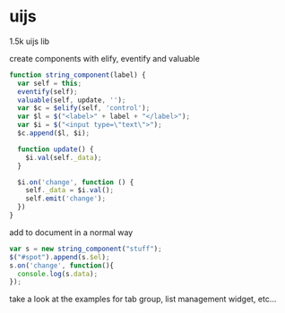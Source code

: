 uijs
====

1.5k uijs lib

create components with elify, eventify and valuable
``` javascript
function string_component(label) {
  var self = this;
  eventify(self);
  valuable(self, update, '');
  var $c = $elify(self, 'control');
  var $l = $("<label>" + label + "</label>");
  var $i = $("<input type=\"text\">");
  $c.append($l, $i);

  function update() {
    $i.val(self._data);
  }

  $i.on('change', function () {
    self._data = $i.val();
    self.emit('change');
  })
}
```

add to document in a normal way

``` javascript
var s = new string_component("stuff");
$("#spot").append(s.$el);
s.on('change', function(){
  console.log(s.data);
});
```

take a look at the examples for tab group, list management widget, etc...
